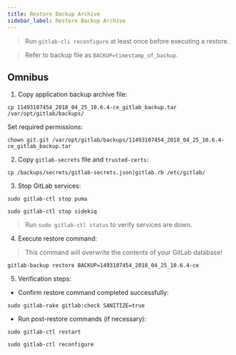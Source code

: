 ```yaml
---
title: Restore Backup Archive
sidebar_label: Restore Backup Archive
---
```


> Run `gitlab-cli reconfigure` at least once before executing a restore.

> Refer to backup file as `BACKUP=timestamp_of_backup`.

## Omnibus

1. Copy application backup archive file:

```shell
cp 11493107454_2018_04_25_10.6.4-ce_gitlab_backup.tar /var/opt/gitlab/backups/
```

Set required permissions:

```shell
chown git.git /var/opt/gitlab/backups/11493107454_2018_04_25_10.6.4-ce_gitlab_backup.tar
```

2. Copy `gitlab-secrets` file and `trusted-certs`:

```shell
cp /backups/secrets/gitlab-secrets.json|gitlab.rb /etc/gitlab/
```

3. Stop GitLab services:

```shell
sudo gitlab-ctl stop puma

sudo gitlab-ctl stop sidekiq
```

> Run `sudo gitlab-ctl status` to verify services are down.

4. Execute restore command:

> This command will overwrite the contents of your GitLab database!

```shell
gitlab-backup restore BACKUP=1493107454_2018_04_25_10.6.4-ce
```

5. Verification steps:

* Confirm restore command completed successfully:

```shell
sudo gitlab-rake gitlab:check SANITIZE=true
```

* Run post-restore commands (if necessary):

```shell
sudo gitlab-ctl restart

sudo gitlab-ctl reconfigure
```
